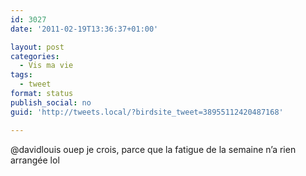 ```yaml
---
id: 3027
date: '2011-02-19T13:36:37+01:00'

layout: post
categories:
  - Vis ma vie
tags:
  - tweet
format: status
publish_social: no
guid: 'http://tweets.local/?birdsite_tweet=38955112420487168'

---
```


@davidlouis ouep je crois, parce que la fatigue de la semaine n’a rien arrangée lol